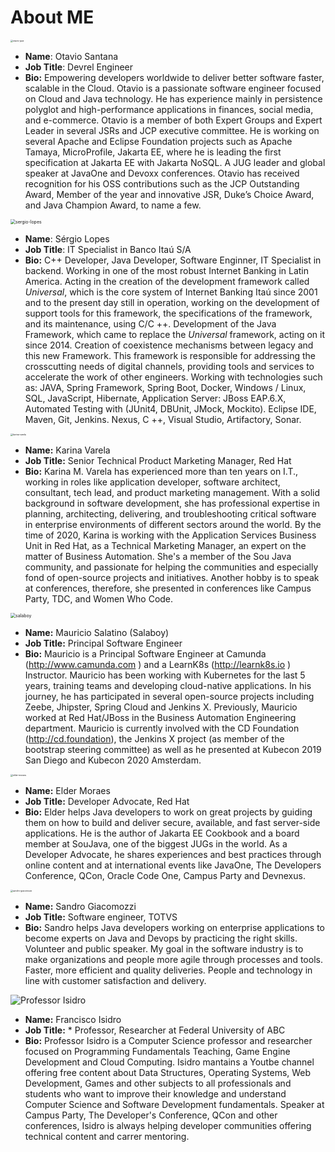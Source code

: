 # About ME

<img src="images/otavio-java.png" alt="otavio-java" style="zoom:24%;" />

* **Name**: Otavio Santana
* **Job Title**: Devrel Engineer
*   **Bio:** Empowering developers worldwide to deliver better software faster, scalable in the Cloud. Otavio is a passionate software engineer focused on Cloud and Java technology. He has experience mainly in persistence polyglot and high-performance applications in finances, social media, and e-commerce. Otavio is a member of both Expert Groups and Expert Leader in several JSRs and JCP executive committee. He is working on several Apache and Eclipse Foundation projects such as Apache Tamaya, MicroProfile, Jakarta EE, where he is leading the first specification at Jakarta EE with Jakarta NoSQL. A JUG leader and global speaker at JavaOne and Devoxx conferences. Otavio has received recognition for his OSS contributions such as the JCP Outstanding Award, Member of the year and innovative JSR, Duke’s Choice Award, and Java Champion Award, to name a few.

<img src="images/sergio-lopes.jpeg" alt="sergio-lopes" style="zoom:50%;" />

* **Name**: Sérgio Lopes
* **Job Title**: IT Specialist in Banco Itaú S/A
* **Bio:** C++ Developer, Java Developer, Software Enginner, IT Specialist in backend. Working in one of the most robust Internet Banking in Latin America. Acting in the creation of the development framework called *Universal*, which is the core system of Internet Banking Itaú since 2001 and to the present day still in operation, working on the development of support tools for this framework, the specifications of the framework, and its maintenance, using C/C ++.
  Development of the Java Framework, which came to replace the *Universal* framework, acting on it since 2014. Creation of coexistence mechanisms between legacy and this new Framework. This framework is responsible for addressing the crosscutting needs of digital channels, providing tools and services to accelerate the work of other engineers.
  Working with technologies such as: JAVA, Spring Framework, Spring Boot, Docker, Windows / Linux, SQL, JavaScript, Hibernate, Application Server: JBoss EAP.6.X, Automated Testing with (JUnit4, DBUnit, JMock, Mockito). Eclipse IDE, Maven, Git, Jenkins. Nexus, C ++, Visual Studio, Artifactory, Sonar.


<img src="images/karina-varela.png" alt="karina-varela" style="zoom:24%;" />

* **Name:** Karina Varela
* **Job Title:** Senior Technical Product Marketing Manager, Red Hat
* **Bio:** Karina M. Varela has experienced more than ten years on I.T., working in roles like application developer, software architect, consultant, tech lead, and product marketing management. With a solid background in software development, she has professional expertise in planning, architecting, delivering, and troubleshooting critical software in enterprise environments of different sectors around the world. 
  By the time of 2020, Karina is working with the Application Services Business Unit in Red Hat, as a Technical Marketing Manager, an expert on the matter of Business Automation. She's a member of the Sou Java community, and passionate for helping the communities and especially fond of open-source projects and initiatives. Another hobby is to speak at conferences, therefore, she presented in conferences like Campus Party, TDC, and Women Who Code.
  
<img src="images/salaboy512x512.png" alt="salaboy" style="zoom:50%;" />

* **Name:** Mauricio Salatino (Salaboy)
* **Job Title:** Principal Software Engineer
* **Bio:** Mauricio is a Principal Software Engineer at Camunda (http://www.camunda.com ) and a LearnK8s (http://learnk8s.io ) Instructor. Mauricio has been working with Kubernetes for the last 5 years, training teams and developing cloud-native applications. In his journey, he has participated in several open-source projects including Zeebe, Jhipster, Spring Cloud and Jenkins X. Previously, Mauricio worked at Red Hat/JBoss in the Business Automation Engineering department. Mauricio is currently involved with the CD Foundation (http://cd.foundation), the Jenkins X project (as member of the bootstrap steering committee) as well as he presented at Kubecon 2019 San Diego and Kubecon 2020 Amsterdam. 
  

<img src="images/elder-moraes.png" alt="elder-moraes" style="zoom:24%;" />

* **Name:** Elder Moraes
* **Job Title:** Developer Advocate, Red Hat
* **Bio:** Elder helps Java developers to work on great projects by guiding them on how to build and deliver secure, available, and fast server-side applications. He is the author of Jakarta EE Cookbook and a board member at SouJava, one of the biggest JUGs in the world. As a Developer Advocate, he shares experiences and best practices through online content and at international events like JavaOne, The Developers Conference, QCon, Oracle Code One, Campus Party and Devnexus.

<img src="images/sandro-giacomozzi.png" alt="sandro-giacomozzi" style="zoom:24%;" />

* **Name:** Sandro Giacomozzi
* **Job Title:** Software engineer, TOTVS
* **Bio:** Sandro helps Java developers working on enterprise applications to become experts on Java and Devops by practicing the right skills. Volunteer and public speaker. My goal in the software industry is to make organizations and people more agile through processes and tools. Faster, more efficient and quality deliveries. People and technology in line with customer satisfaction and delivery.

<img src="images/Isidro.JPG" alt="Professor Isidro" />

* **Name:** Francisco Isidro
* **Job Title:** * Professor, Researcher at Federal University of ABC
* **Bio:** Professor Isidro is a Computer Science professor and researcher focused on Programming Fundamentals Teaching, Game Engine Development and Cloud Computing. Isidro mantains a Youtbe channel offering free content about Data Structures, Operating Systems, Web Development, Games and other subjects to all professionals and students who want to improve their knowledge and understand Computer Science and Software Development fundamentals. Speaker at Campus Party, The Developer's Conference, QCon and other conferences, Isidro is always helping developer communities offering technical content and carrer mentoring.